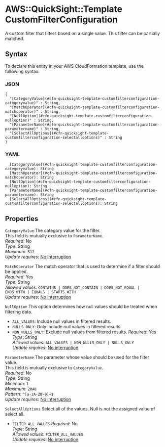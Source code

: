 # AWS::QuickSight::Template CustomFilterConfiguration<a name="aws-properties-quicksight-template-customfilterconfiguration"></a>

A custom filter that filters based on a single value\. This filter can be partially matched\.

## Syntax<a name="aws-properties-quicksight-template-customfilterconfiguration-syntax"></a>

To declare this entity in your AWS CloudFormation template, use the following syntax:

### JSON<a name="aws-properties-quicksight-template-customfilterconfiguration-syntax.json"></a>

```
{
  "[CategoryValue](#cfn-quicksight-template-customfilterconfiguration-categoryvalue)" : String,
  "[MatchOperator](#cfn-quicksight-template-customfilterconfiguration-matchoperator)" : String,
  "[NullOption](#cfn-quicksight-template-customfilterconfiguration-nulloption)" : String,
  "[ParameterName](#cfn-quicksight-template-customfilterconfiguration-parametername)" : String,
  "[SelectAllOptions](#cfn-quicksight-template-customfilterconfiguration-selectalloptions)" : String
}
```

### YAML<a name="aws-properties-quicksight-template-customfilterconfiguration-syntax.yaml"></a>

```
  [CategoryValue](#cfn-quicksight-template-customfilterconfiguration-categoryvalue): String
  [MatchOperator](#cfn-quicksight-template-customfilterconfiguration-matchoperator): String
  [NullOption](#cfn-quicksight-template-customfilterconfiguration-nulloption): String
  [ParameterName](#cfn-quicksight-template-customfilterconfiguration-parametername): String
  [SelectAllOptions](#cfn-quicksight-template-customfilterconfiguration-selectalloptions): String
```

## Properties<a name="aws-properties-quicksight-template-customfilterconfiguration-properties"></a>

`CategoryValue`  <a name="cfn-quicksight-template-customfilterconfiguration-categoryvalue"></a>
The category value for the filter\.  
This field is mutually exclusive to `ParameterName`\.  
*Required*: No  
*Type*: String  
*Maximum*: `512`  
*Update requires*: [No interruption](https://docs.aws.amazon.com/AWSCloudFormation/latest/UserGuide/using-cfn-updating-stacks-update-behaviors.html#update-no-interrupt)

`MatchOperator`  <a name="cfn-quicksight-template-customfilterconfiguration-matchoperator"></a>
The match operator that is used to determine if a filter should be applied\.  
*Required*: Yes  
*Type*: String  
*Allowed values*: `CONTAINS | DOES_NOT_CONTAIN | DOES_NOT_EQUAL | ENDS_WITH | EQUALS | STARTS_WITH`  
*Update requires*: [No interruption](https://docs.aws.amazon.com/AWSCloudFormation/latest/UserGuide/using-cfn-updating-stacks-update-behaviors.html#update-no-interrupt)

`NullOption`  <a name="cfn-quicksight-template-customfilterconfiguration-nulloption"></a>
This option determines how null values should be treated when filtering data\.  
+  `ALL_VALUES`: Include null values in filtered results\.
+  `NULLS_ONLY`: Only include null values in filtered results\.
+  `NON_NULLS_ONLY`: Exclude null values from filtered results\.
*Required*: Yes  
*Type*: String  
*Allowed values*: `ALL_VALUES | NON_NULLS_ONLY | NULLS_ONLY`  
*Update requires*: [No interruption](https://docs.aws.amazon.com/AWSCloudFormation/latest/UserGuide/using-cfn-updating-stacks-update-behaviors.html#update-no-interrupt)

`ParameterName`  <a name="cfn-quicksight-template-customfilterconfiguration-parametername"></a>
The parameter whose value should be used for the filter value\.  
This field is mutually exclusive to `CategoryValue`\.  
*Required*: No  
*Type*: String  
*Minimum*: `1`  
*Maximum*: `2048`  
*Pattern*: `^[a-zA-Z0-9]+$`  
*Update requires*: [No interruption](https://docs.aws.amazon.com/AWSCloudFormation/latest/UserGuide/using-cfn-updating-stacks-update-behaviors.html#update-no-interrupt)

`SelectAllOptions`  <a name="cfn-quicksight-template-customfilterconfiguration-selectalloptions"></a>
Select all of the values\. Null is not the assigned value of select all\.  
+  `FILTER_ALL_VALUES` 
*Required*: No  
*Type*: String  
*Allowed values*: `FILTER_ALL_VALUES`  
*Update requires*: [No interruption](https://docs.aws.amazon.com/AWSCloudFormation/latest/UserGuide/using-cfn-updating-stacks-update-behaviors.html#update-no-interrupt)